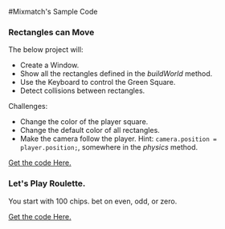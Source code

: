 #Mixmatch's Sample Code

### Rectangles can Move

The below project will:  
- Create a Window.
- Show all the rectangles defined in the *buildWorld* method.
- Use the Keyboard to control the Green Square.
- Detect collisions between rectangles.

Challenges:
- Change the color of the player square.
- Change the default color of all rectangles.
- Make the camera follow the player. Hint:  `camera.position = player.position;`, somewhere in the *physics* method.

[Get the code Here.](../code/mixmatchmaze.java)

### Let's Play Roulette.

You start with 100 chips. bet on even, odd, or zero.

[Get the code Here.](../code/casino.java)
